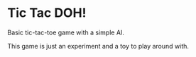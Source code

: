 # Tic Tac DOH!

Basic tic-tac-toe game with a simple AI.

This game is just an experiment and a toy to play around with.
